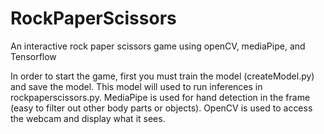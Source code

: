 # RockPaperScissors
An interactive rock paper scissors game using openCV, mediaPipe, and Tensorflow

In order to start the game, first you must train the model (createModel.py) and save the model. This model will used to run inferences in rockpaperscissors.py.
MediaPipe is used for hand detection in the frame (easy to filter out other body parts or objects). OpenCV is used to access the webcam and display what it sees.
